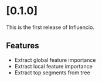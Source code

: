 # [0.1.0]

This is the first release of Influencio.

## Features

- Extract global feature importance
- Extract local feature importance
- Extract top segments from tree
